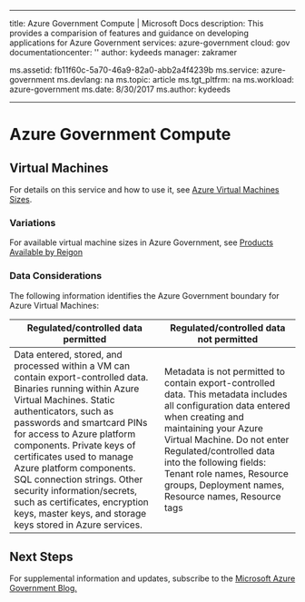   ---
title: Azure Government Compute | Microsoft Docs
description: This provides a comparision of features and guidance on developing applications for Azure Government
services: azure-government
cloud: gov
documentationcenter: ''
author: kydeeds
manager: zakramer

ms.assetid: fb11f60c-5a70-46a9-82a0-abb2a4f4239b
ms.service: azure-government
ms.devlang: na
ms.topic: article
ms.tgt_pltfrm: na
ms.workload: azure-government
ms.date: 8/30/2017
ms.author: kydeeds

---
# Azure Government Compute
## Virtual Machines
For details on this service and how to use it, see [Azure Virtual Machines Sizes](../virtual-machines/windows/sizes.md?toc=%2fazure%2fvirtual-machines%2fwindows%2ftoc.json).

### Variations
For available virtual machine sizes in Azure Government, see <a href="https://azure.microsoft.com/regions/services/">Products Available by Reigon</a>

### Data Considerations
The following information identifies the Azure Government boundary for Azure Virtual Machines:

| Regulated/controlled data permitted | Regulated/controlled data not permitted |
| --- | --- |
| Data entered, stored, and processed within a VM can contain export-controlled data. Binaries running within Azure Virtual Machines. Static authenticators, such as passwords and smartcard PINs for access to Azure platform components. Private keys of certificates used to manage Azure platform components. SQL connection strings.  Other security information/secrets, such as certificates, encryption keys, master keys, and storage keys stored in Azure services. |Metadata is not permitted to contain export-controlled data. This metadata includes all configuration data entered when creating and maintaining your Azure Virtual Machine.  Do not enter Regulated/controlled data into the following fields:  Tenant role names, Resource groups, Deployment names, Resource names, Resource tags |

## Next Steps
For supplemental information and updates, subscribe to the
<a href="https://blogs.msdn.microsoft.com/azuregov/">Microsoft Azure Government Blog. </a>

